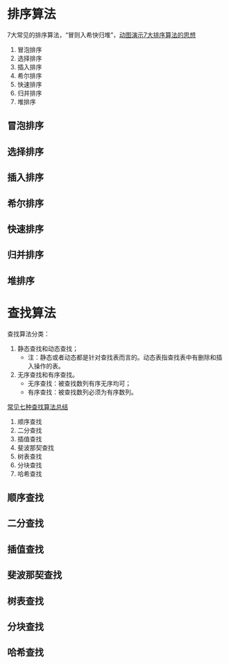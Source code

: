 <!-- toc -->
# 排序算法

7大常见的排序算法，“冒则入希快归堆”，[动图演示7大排序算法的思想](http://blog.jobbole.com/11745/)

1. 冒泡排序
2. 选择排序
3. 插入排序
4. 希尔排序
5. 快速排序
6. 归并排序
7. 堆排序

## 冒泡排序
## 选择排序
## 插入排序
## 希尔排序
## 快速排序
## 归并排序
## 堆排序


# 查找算法

查找算法分类：
1. 静态查找和动态查找；
	- 注：静态或者动态都是针对查找表而言的。动态表指查找表中有删除和插入操作的表。
2. 无序查找和有序查找。
	- 无序查找：被查找数列有序无序均可；
	- 有序查找：被查找数列必须为有序数列。

[常见七种查找算法总结](https://www.cnblogs.com/maybe2030/p/4715035.html)

1. 顺序查找
2. 二分查找
3. 插值查找
4. 斐波那契查找
5. 树表查找
6. 分块查找
7. 哈希查找

## 顺序查找
## 二分查找
## 插值查找
## 斐波那契查找
## 树表查找
## 分块查找
## 哈希查找

